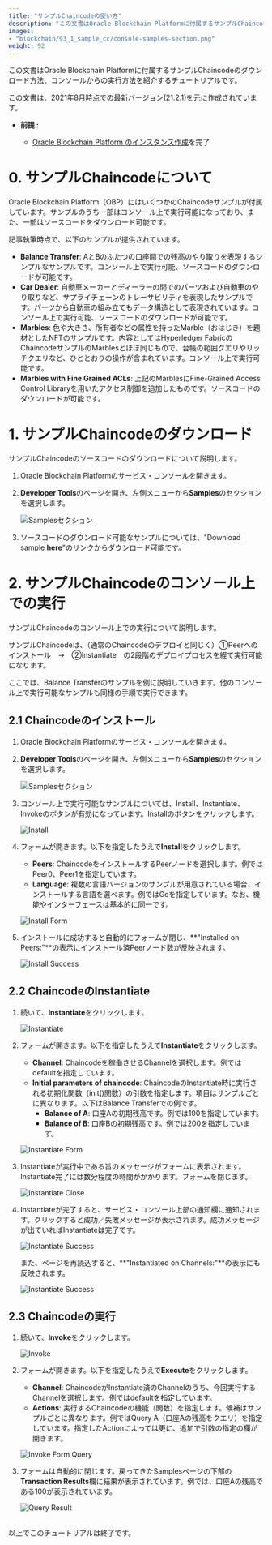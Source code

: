 ```yaml
---
title: "サンプルChaincodeの使い方"
description: "この文書はOracle Blockchain Platformに付属するサンプルChaincodeのダウンロード方法、コンソールからの実行方法を説明します。"
images:
- "blockchain/93_1_sample_cc/console-samples-section.png"
weight: 92
---
```


この文書はOracle Blockchain Platformに付属するサンプルChaincodeのダウンロード方法、コンソールからの実行方法を紹介するチュートリアルです。

この文書は、2021年8月時点での最新バージョン(21.2.1)を元に作成されています。

- **前提 :**

  - [Oracle Blockchain Platform のインスタンス作成](../01_1_create_instance/)を完了

# 0. サンプルChaincodeについて

Oracle Blockchain Platform（OBP）にはいくつかのChaincodeサンプルが付属しています。サンプルのうち一部はコンソール上で実行可能になっており、また、一部はソースコードをダウンロード可能です。

記事執筆時点で、以下のサンプルが提供されています。

- **Balance Transfer**: AとBのふたつの口座間での残高のやり取りを表現するシンプルなサンプルです。コンソール上で実行可能、ソースコードのダウンロードが可能です。
- **Car Dealer**: 自動車メーカーとディーラーの間でのパーツおよび自動車のやり取りなど、サプライチェーンのトレーサビリティを表現したサンプルです。パーツから自動車の組み立てもデータ構造として表現されています。コンソール上で実行可能、ソースコードのダウンロードが可能です。
- **Marbles**: 色や大きさ、所有者などの属性を持ったMarble（おはじき）を題材としたNFTのサンプルです。内容としてはHyperledger FabricのChaincodeサンプルのMarblesとほぼ同じもので、台帳の範囲クエリやリッチクエリなど、ひととおりの操作が含まれています。コンソール上で実行可能です。
- **Marbles with Fine Grained ACLs**: 上記のMarblesにFine-Grained Access Control Libraryを用いたアクセス制御を追加したものです。ソースコードのダウンロードが可能です。

# 1. サンプルChaincodeのダウンロード

サンプルChaincodeのソースコードのダウンロードについて説明します。

1. Oracle Blockchain Platformのサービス・コンソールを開きます。

1. **Developer Tools**のページを開き、左側メニューから**Samples**のセクションを選択します。
  
    ![Samplesセクション](console-samples-section.png)

1. ソースコードのダウンロード可能なサンプルについては、"Download sample **here**"のリンクからダウンロード可能です。

# 2. サンプルChaincodeのコンソール上での実行

サンプルChaincodeのコンソール上での実行について説明します。

サンプルChaincodeは、（通常のChaincodeのデプロイと同じく）①Peerへのインストール　→　②Instantiate　の2段階のデプロイプロセスを経て実行可能になります。

ここでは、Balance Transferのサンプルを例に説明していきます。他のコンソール上で実行可能なサンプルも同様の手順で実行できます。

## 2.1 Chaincodeのインストール

1. Oracle Blockchain Platformのサービス・コンソールを開きます。

1. **Developer Tools**のページを開き、左側メニューから**Samples**のセクションを選択します。
  
    ![Samplesセクション](console-samples-section.png)

1. コンソール上で実行可能なサンプルについては、Install、Instantiate、Invokeのボタンが有効になっています。Installのボタンをクリックします。

    ![Install](BT-install.png)

1. フォームが開きます。以下を指定したうえで**Install**をクリックします。

    - **Peers**: ChaincodeをインストールするPeerノードを選択します。例ではPeer0、Peer1を指定しています。
    - **Language**: 複数の言語バージョンのサンプルが用意されている場合、インストールする言語を選べます。例ではGoを指定しています。なお、機能やインターフェースは基本的に同一です。

    ![Install Form](BT-install-form.png)

1. インストールに成功すると自動的にフォームが閉じ、**"Installed on Peers:"**の表示にインストール済Peerノード数が反映されます。

    ![Install Success](BT-install-success.png)

## 2.2 ChaincodeのInstantiate

1. 続いて、**Instantiate**をクリックします。

    ![Instantiate](BT-instantiate.png)

1. フォームが開きます。以下を指定したうえで**Instantiate**をクリックします。

    - **Channel**: Chaincodeを稼働させるChannelを選択します。例ではdefaultを指定しています。
    - **Initial parameters of chaincode**: ChaincodeのInstantiate時に実行される初期化関数（init()関数）の引数を指定します。項目はサンプルごとに異なります。以下はBalance Transferでの例です。
        - **Balance of A**: 口座Aの初期残高です。例では100を指定しています。 
        - **Balance of B**: 口座Bの初期残高です。例では200を指定しています。 

    ![Instantiate Form](BT-instantiate-form.png)

1. Instantiateが実行中である旨のメッセージがフォームに表示されます。Instantiate完了には数分程度の時間がかかります。フォームを閉じます。

    ![Instantiate Close](BT-instantiate-close.png)

1. Instantiateが完了すると、サービス・コンソール上部の通知欄に通知されます。クリックすると成功／失敗メッセージが表示されます。成功メッセージが出ていればInstantiateは完了です。

    ![Instantiate Success](BT-instantiate-success.png)

    また、ページを再読込すると、**"Instantiated on Channels:"**の表示にも反映されます。

    ![Instantiate Success](BT-instantiate-success2.png)

## 2.3 Chaincodeの実行

1. 続いて、**Invoke**をクリックします。

    ![Invoke](BT-invoke.png)

1. フォームが開きます。以下を指定したうえで**Execute**をクリックします。

    - **Channel**: ChaincodeがInstantiate済のChannelのうち、今回実行するChannelを選択します。例ではdefaultを指定しています。
    - **Actions**: 実行するChaincodeの機能（関数）を指定します。候補はサンプルごとに異なります。例ではQuery A（口座Aの残高をクエリ）を指定しています。指定したActionによっては更に、追加で引数の指定の欄が開きます。

    ![Invoke Form Query](BT-invoke-form-query.png)

1. フォームは自動的に閉じます。戻ってきたSamplesページの下部の**Transaction Results**欄に結果が表示されています。例では、口座Aの残高である100が表示されています。

    ![Query Result](BT-invoke-query-result.png)

<br>
以上でこのチュートリアルは終了です。